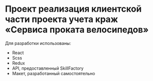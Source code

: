 # Проект реализация клиентской части проекта учета краж «Сервиса проката велосипедов»

Для разработки использованы:
- React
- Scss
- Redux
- API, предоставленный SkillFactory
- Макет, разработанный самостоятельно